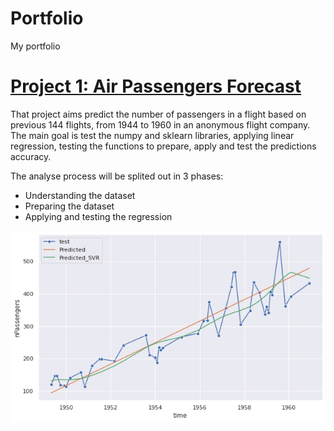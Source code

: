 # Portfolio
My portfolio

# [Project 1: Air Passengers Forecast](https://github.com/fabiohsst/air_passengers_forecast)

That project aims predict the number of passengers in a flight based on previous 144 flights, from 1944 to 1960 in an anonymous flight company. The main goal is test the numpy and sklearn libraries, applying linear regression, testing the functions to prepare, apply and test the predictions accuracy.

The analyse process will be splited out in 3 phases:

* Understanding the dataset
* Preparing the dataset
* Applying and testing the regression

![](https://github.com/fabiohsst/Portfolio/blob/main/images/passengers_prediction.png)

